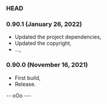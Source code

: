 ### HEAD

### 0.90.1 (January 26, 2022)

  * Updated the project dependencies,
  * Updated the copyright,
  * ...,


### 0.90.0 (November 16, 2021)

  * First build,
  * Release.


-- oOo ---
